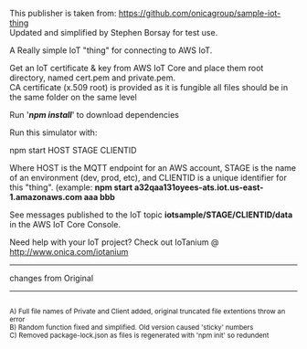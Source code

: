 This publisher is taken from: https://github.com/onicagroup/sample-iot-thing <br/>
Updated and simplified by Stephen Borsay for test use.<br/>



A Really simple IoT "thing" for connecting to AWS IoT.

Get an IoT certificate & key from AWS IoT Core and place them root directory, named cert.pem and private.pem.<br/>
CA certificate (x.509 root) is provided as it is fungible
all files should be in the same folder on the same level

Run '***npm install***' to download dependencies

Run this simulator with:

npm start HOST STAGE CLIENTID

Where HOST is the MQTT endpoint for an AWS account, STAGE is the name of an environment (dev, prod, etc), and CLIENTID is a unique identifier for this "thing".
(example: **npm start a32qaa131oyees-ats.iot.us-east-1.amazonaws.com aaa bbb**

See messages published to the IoT topic **iotsample/STAGE/CLIENTID/data** in the AWS IoT Core Console.

Need help with your IoT project? Check out IoTanium @ http://www.onica.com/iotanium

----------------------
changes from Original
______________________
<sup>
<br/>
A) Full file names of Private and Client added, original truncated file extentions throw an error<br/>
B) Random function fixed and simplified.  Old version caused 'sticky' numbers<br/>
C) Removed package-lock.json as files is regenerated  with 'npm init' so redundent<br/>
</sup>

